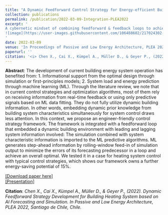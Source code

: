 ```yaml
---
title: "A Dynamic Feedforward Control Strategy for Energy-efficient Building System Operation"
collection: publications
permalink: /publication/2022-03-09-Integration-PLEA2022
excerpt: '
A cybernetic mindset of combining feedforward & feedback loops to achieve a dynamic, high-efficiency building system control strategy in a gray-box manner.
![image](https://user-images.githubusercontent.com/106488602/217024302-4f11510c-ed2a-4a1f-a2fb-06ec7e0625af.png)
'
date: 2022-03-09
venue: 'In Proceedings of Passive and Low Energy Architecture, PLEA 2022'
paperurl: ''
citation: '<i> Chen X., Cai X., Kümpel A., Müller D., & Geyer P., (2022). Dynamic Feedforward Strategy Development for Building Heating System based on AI Forecasting and Simulation. In Passive and Low Energy Architecture, PLEA 2022, Santiago de Chile, Chile.</i>'
---
```


**Abstract**: The development of current building energy system operation has benefited from: 1. Informational support from the optimal design through simulation or first-principles models; 2. System load and energy prediction through machine learning (ML). Through the literature review, we note that in current control strategies and optimization algorithms, most of them rely on receiving information from real-time feedback or using only predictive signals based on ML data fitting. They do not fully utilize dynamic building information. In other words, embedding dynamic prior knowledge from building system characteristics simultaneously for system control draws less attention. In this context, we propose an engineer-friendly control strategy framework. The framework is integrated with a feedforward loop that embedded a dynamic building environment with leading and lagging system information involved: The simulation combined with system characteristic information is imported to the ML predictive algorithms. ML generates step-ahead information by rolling-window feed-in of simulation output to minimize the errors of its forecasting predecessor in a loop and achieve an overall optimal. We tested it in a case for heating system control with typical control strategies, which shows our framework owns a further energy-saving potential of 15%.

[[Download paper here]](https://www.researchgate.net/publication/364799973_A_Dynamic_Feedforward_Control_Strategy_for_Energy-efficient_Building_System_Operation)<br>
[[Presentation]](https://github.com/chenxiachan/chenxiachan.github.io/blob/master/files/PLEA-Xia_1166_PG.pdf)<br>

**Citation**:<i> Chen X., Cai X., Kümpel A., Müller D., & Geyer P., (2022). Dynamic Feedforward Strategy Development for Building Heating System based on AI Forecasting and Simulation. In Passive and Low Energy Architecture, PLEA 2022, Santiago de Chile, Chile. </i>

